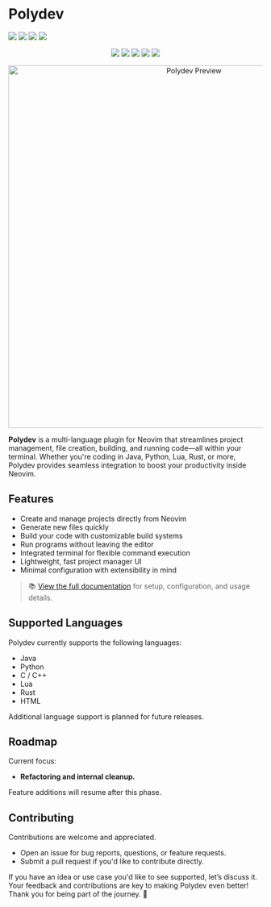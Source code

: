 # Polydev
<p align="left"> <img src="https://img.shields.io/badge/Lua-1e90ff?style=for-the-badge&logo=lua&logoColor=white" /> <img src="https://img.shields.io/badge/Neovim-0.10%2B-32c48d?style=for-the-badge&logo=neovim&logoColor=white" /> <img src="https://img.shields.io/badge/License-MIT-yellow.svg?style=for-the-badge" /> <img src="https://img.shields.io/badge/Docs-Available-blue?style=for-the-badge&logo=readthedocs&logoColor=white" /> </p>

<p align="center">
  <img src="https://img.shields.io/badge/Lua-1e90ff?style=for-the-badge&logo=lua&logoColor=white" />
  <img src="https://img.shields.io/badge/Neovim-0.10%2B-32c48d?style=for-the-badge&logo=neovim&logoColor=white" />
  <img src="https://img.shields.io/github/stars/DarthMooMancer/Polydev?style=for-the-badge&logo=github" />
  <img src="https://img.shields.io/badge/License-MIT-yellow.svg?style=for-the-badge" />
  <img src="https://img.shields.io/badge/Docs-Available-blue?style=for-the-badge&logo=readthedocs&logoColor=white" />
</p>

<p align="center">
  <img src="https://github.com/user-attachments/assets/c8e84056-5080-4ec3-ba15-30be61faaf68" alt="Polydev Preview" width="720"/>
</p>

**Polydev** is a multi-language plugin for Neovim that streamlines project management, file creation, building, and running code—all within your terminal. Whether you're coding in Java, Python, Lua, Rust, or more, Polydev provides seamless integration to boost your productivity inside Neovim.

## Features

* Create and manage projects directly from Neovim
* Generate new files quickly
* Build your code with customizable build systems
* Run programs without leaving the editor
* Integrated terminal for flexible command execution
* Lightweight, fast project manager UI
* Minimal configuration with extensibility in mind

> 📚 [View the full documentation](https://darthmoomancer.github.io/Polydev/) for setup, configuration, and usage details.


## Supported Languages

Polydev currently supports the following languages:

* Java
* Python
* C / C++
* Lua
* Rust
* HTML

Additional language support is planned for future releases.


## Roadmap

Current focus:
* **Refactoring and internal cleanup.**

Feature additions will resume after this phase.


## Contributing

Contributions are welcome and appreciated.

* Open an issue for bug reports, questions, or feature requests.
* Submit a pull request if you'd like to contribute directly.

If you have an idea or use case you'd like to see supported, let’s discuss it.
Your feedback and contributions are key to making Polydev even better! Thank you for being part of the journey. 🙏
